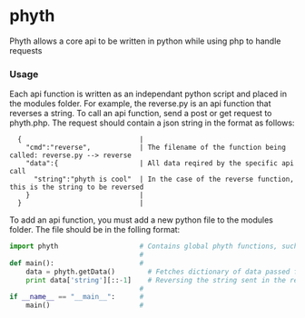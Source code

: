 # phyth
Phyth allows a core api to be written in python while using php to handle requests

### Usage
Each api function is written as an independant python script and placed in the modules folder. For example, the reverse.py is an api function that reverses a string. 
To call an api function, send a post or get request to phyth.php. The request should contain a json string in the format as follows:

```
  {                             |
    "cmd":"reverse",            | The filename of the function being called: reverse.py --> reverse
    "data":{                    | All data reqired by the specific api call
      "string":"phyth is cool"  | In the case of the reverse function, this is the string to be reversed
    }                           |
  }                             |
```

To add an api function, you must add a new python file to the modules folder. The file should be in the folling format:

```python
import phyth                    # Contains global phyth functions, such as getData()
                                #
def main():                     # 
	data = phyth.getData()        # Fetches dictionary of data passed from the get/post request
	print data['string'][::-1]    # Reversing the string sent in the request
                                #
if __name__ == "__main__":      #
    main()                      #
```
